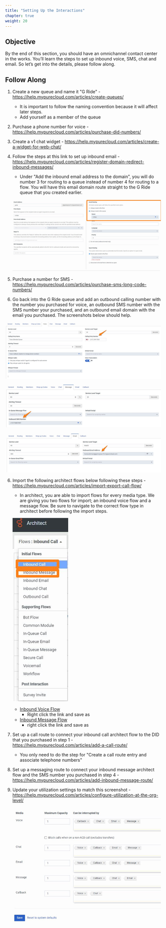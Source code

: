 ```yaml
---
title: "Setting Up the Interactions"
chapter: true
weight: 20
---
```


## Objective

By the end of this section, you should have an omnichannel contact center in the works. You’ll learn the steps to set up inbound voice, SMS, chat and email. So let’s get into the details, please follow along.

## Follow Along

 1. Create a new queue and name it "G Ride" - https://help.mypurecloud.com/articles/create-queues/
    - It is important to follow the naming convention because it will affect later steps.
    - Add yourself as a member of the queue

 2. Purchase a phone number for voice - https://help.mypurecloud.com/articles/purchase-did-numbers/
 2. Create a v1 chat widget - https://help.mypurecloud.com/articles/create-a-widget-for-web-chat/ 
 3. Follow the steps at this link to set up inbound email - https://help.mypurecloud.com/articles/register-domain-redirect-inbound-messages/  
    - Under "Add the inbound email address to the domain", you will do number 3 for routing to a queue instead of number 4 for routing to a flow. You will have this email domain route straight to the G Ride queue that you created earlier.
    
    ![Email Domain Set Up](../images/EmailSetUp.jpg)

 4. Purchase a number for SMS - https://help.mypurecloud.com/articles/purchase-sms-long-code-numbers/ 
 5. Go back into the G Ride queue and add an outbound calling number with the number you purchased for voice, an outbound SMS number with the SMS number your purchased, and an outbound email domain with the email you purchased. The screenshots below should help.

 ![Queue Set Calling Party Number](../images/QueueSetCallingParty.jpg)

![Queue Set Outbound SMS Number](../images/QueueSetSMSOutboundNumber.jpg)

![Queue Set Outbound Email Domain](../images/SetOutboundEmail.jpg)

6. Import the following architect flows below following these steps - https://help.mypurecloud.com/articles/import-export-call-flow/
    - In architect, you are able to import flows for every media type. We are giving you two flows for import; an inbound voice flow and a message flow. Be sure to navigate to the correct flow type in architect before following the import steps.

   ![Import both inbound call and inbound message](../images/Architect_Screen_shot.jpg)

   -  [Inbound Voice Flow](../../imports/GRide100InboundVoice_v1-0.i3InboundFlow)
        - Right click the link and save as
    - [Inbound Message Flow](../../imports/GRide100MessageFlow_v1-0.i3InboundMessage)
        - right click the link and save as
 7. Set up a call route to connect your inbound call architect flow to the DID that you purchased in step 1 - https://help.mypurecloud.com/articles/add-a-call-route/
    - You only need to do the step for "Create a call route entry and associate telephone numbers"
8. Set up a messaging route to connect your inbound message architect flow and the SMS number you purchased in step 4 - https://help.mypurecloud.com/articles/add-inbound-message-route/
9. Update your utilization settings to match this screenshot - https://help.mypurecloud.com/articles/configure-utilization-at-the-org-level/ 

    ![Utilization Settings](../images/Utilization.jpg)
    